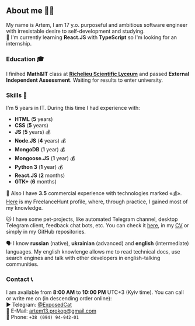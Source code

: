 ## About me 👨‍💻
My name is Artem, I am 17 y.o. purposeful and ambitious software engineer with irresistable desire to self-development and studying.  
🌱 I'm currently learning **React.JS** with **TypeScript** so I'm looking for an internship.

### Education 🎓
I finihed **Math&IT** class at **<a href="http://rl.odessa.ua/index.php/en">Richelieu Scientific Lyceum</a>** and passed **External Independent Assessment**. Waiting for results to enter university.

### Skills 🧠
I'm **5** years in IT. During this time I had experience with:
  * **HTML** (**5** years)
  * **CSS** (**5** years)
  * **JS** (**5** years) 💰
  * **Node.JS** (**4** years) 💰
  * **MongoDB** (**1** year) 💰
  * **Mongoose.JS** (**1** year) 💰
  * **Python 3** (**1** year) 💰
  * **React.JS** (**2** months)
  * **GTK+** (**6** months)  

🤝 Also I have **3.5** commercial experience with technologies marked «💰».  
<a href="https://freelancehunt.com/freelancer/Jobgter.html">Here</a> is my FreelanceHunt profile, where, through practice, I gained most of my knowledge.  

🐱 I have some pet-projects, like automated Telegram channel, desktop Telegram client, feedback chat bots, etc. You can check it <a href="https://exposedcat.github.io/#projects">here</a>, in my <a href="https://abcv.io/cv/exposedcat">CV</a> or simply in my GitHub repositories.  
  
🗣 I know **russian** (native), **ukrainian** (advanced) and **english** (intermediate) languages. My english knowlenge allows me to read technical docs, use search engines and talk with other developers in english-talking communities.

### Contact 📞
I am available from **8:00 AM** to **10:00 PM** UTC+3 (Kyiv time). You can call or write me on (in descending order online):  
 ► Telegram: <a href="https://t.me/ExposedCat">@ExposedCat</a>  
📧 E-Mail: <a href="mailto:artem13.prokop@gmail.com">artem13.prokop@gmail.com</a>  
📱 Phone: `+38 (094) 94-942-01`  
